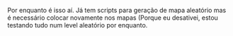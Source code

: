Por enquanto é isso aí.
Já tem scripts para geração de mapa aleatório mas é necessário colocar novamente nos mapas
(Porque eu desativei, estou testando tudo num level aleatório por enquanto.
